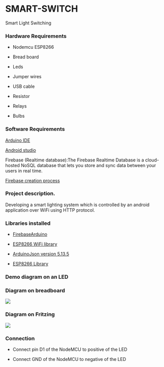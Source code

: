 # SMART-SWITCH
Smart Light Switching

### Hardware Requirements
- Nodemcu ESP8266 

- Bread board

- Leds

- Jumper wires

- USB cable

- Resistor

- Relays

- Bulbs

### Software Requirements
[Arduino IDE](https://www.arduino.cc/en/Main/Software)

[Android studio](https://developer.android.com/studio?gclid=Cj0KCQjw_dWGBhDAARIsAMcYuJxSorSzlaZerJVsB2MzHUj0hZ2O9gxSlPIMrYXx69GwbUY9qHFVLxkaApQ8EALw_wcB&gclsrc=aw.ds) 

Firebase (Realtime database):The Firebase Realtime Database is a cloud-hosted NoSQL database that lets you store and sync data between your users in real time.

[Firebase creation process](https://firebase.google.com/docs/web/setup)

### Project description.
Developing a smart lighting system which is controlled by an android application  over WiFi using HTTP protocol.

### Libraries installed

- [FirebaseArduino](https://github.com/FirebaseExtended/firebase-arduino)

- [ESP8266 WiFi library](https://github.com/ekstrand/SerialESP8266wifi/archive/master.zip)

- [ArduinoJson version 5.13.5](https://arduinojson.org/v5/doc/installation/) 

- [ESP8266 Library](https://github.com/esp8266/Arduino)

### Demo diagram on an LED

### Diagram on breadboard
<image src="https://github.com/ilabafrica-IoTlab/SMART-SWITCH/blob/main/Firebase/IMG-Lighting%20bulbs.jpg">


### Diagram on Fritzing  
<image src="https://github.com/ilabafrica-IoTlab/SMART-SWITCH/blob/main/Firebase/NodeMCU%20Connection_bb.jpg">

### Connection
+ Connect pin D1 of the NodeMCU to positive of the LED

+ Connect GND of the NodeMCU to negative of the LED


